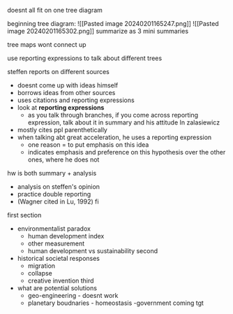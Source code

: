 doesnt all fit on one tree diagram

beginning tree diagram:
![[Pasted image 20240201165247.png]]
![[Pasted image 20240201165302.png]]
summarize as 3 mini summaries

tree maps wont connect up

use reporting expressions to talk about different trees

steffen reports on different sources
- doesnt come up with ideas himself
- borrows ideas from other sources
- uses citations and reporting expressions
- look at **reporting expressions**
	- as you talk through branches, if you come across reporting expression, talk about it in summary and his attitude
In zalasiewicz
- mostly cites ppl parenthetically
- when talking abt great acceleration, he uses a reporting expression
	- one reason = to put emphasis on this idea
	- indicates emphasis and preference on this hypothesis over the other ones, where he does not

hw is both summary + analysis
- analysis on steffen's opinion
- practice double reporting
- (Wagner cited in Lu, 1992)
fi

first section
- environmentalist paradox
	- human development index
	- other measurement
	- human development vs sustainability
second
- historical societal responses
	- migration
	- collapse
	- creative invention
third
- what are potential solutions
	- geo-engineering - doesnt work
	- planetary boudnaries - homeostasis
	-government coming tgt